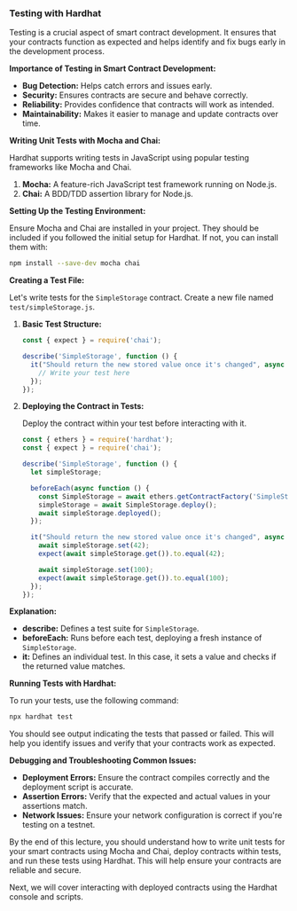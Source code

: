 ### Testing with Hardhat

Testing is a crucial aspect of smart contract development. It ensures that your contracts function as expected and helps identify and fix bugs early in the development process.

**Importance of Testing in Smart Contract Development:**

- **Bug Detection:** Helps catch errors and issues early.
- **Security:** Ensures contracts are secure and behave correctly.
- **Reliability:** Provides confidence that contracts will work as intended.
- **Maintainability:** Makes it easier to manage and update contracts over time.

**Writing Unit Tests with Mocha and Chai:**

Hardhat supports writing tests in JavaScript using popular testing frameworks like Mocha and Chai.

1. **Mocha:** A feature-rich JavaScript test framework running on Node.js.
2. **Chai:** A BDD/TDD assertion library for Node.js.

**Setting Up the Testing Environment:**

Ensure Mocha and Chai are installed in your project. They should be included if you followed the initial setup for Hardhat. If not, you can install them with:

```bash
npm install --save-dev mocha chai
```

**Creating a Test File:**

Let's write tests for the `SimpleStorage` contract. Create a new file named `test/simpleStorage.js`.

1. **Basic Test Structure:**

   ```javascript
   const { expect } = require('chai');

   describe('SimpleStorage', function () {
     it("Should return the new stored value once it's changed", async function () {
       // Write your test here
     });
   });
   ```

2. **Deploying the Contract in Tests:**

   Deploy the contract within your test before interacting with it.

   ```javascript
   const { ethers } = require('hardhat');
   const { expect } = require('chai');

   describe('SimpleStorage', function () {
     let simpleStorage;

     beforeEach(async function () {
       const SimpleStorage = await ethers.getContractFactory('SimpleStorage');
       simpleStorage = await SimpleStorage.deploy();
       await simpleStorage.deployed();
     });

     it("Should return the new stored value once it's changed", async function () {
       await simpleStorage.set(42);
       expect(await simpleStorage.get()).to.equal(42);

       await simpleStorage.set(100);
       expect(await simpleStorage.get()).to.equal(100);
     });
   });
   ```

**Explanation:**

- **describe:** Defines a test suite for `SimpleStorage`.
- **beforeEach:** Runs before each test, deploying a fresh instance of `SimpleStorage`.
- **it:** Defines an individual test. In this case, it sets a value and checks if the returned value matches.

**Running Tests with Hardhat:**

To run your tests, use the following command:

```bash
npx hardhat test
```

You should see output indicating the tests that passed or failed. This will help you identify issues and verify that your contracts work as expected.

**Debugging and Troubleshooting Common Issues:**

- **Deployment Errors:** Ensure the contract compiles correctly and the deployment script is accurate.
- **Assertion Errors:** Verify that the expected and actual values in your assertions match.
- **Network Issues:** Ensure your network configuration is correct if you're testing on a testnet.

By the end of this lecture, you should understand how to write unit tests for your smart contracts using Mocha and Chai, deploy contracts within tests, and run these tests using Hardhat. This will help ensure your contracts are reliable and secure.

Next, we will cover interacting with deployed contracts using the Hardhat console and scripts.
